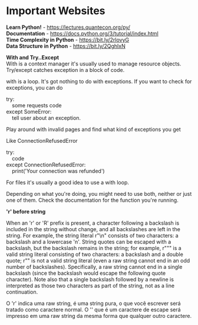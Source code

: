 # Important Websites
<b>Learn Python!</b> - https://lectures.quantecon.org/py/<br/>
<b>Documentation</b> - https://docs.python.org/3/tutorial/index.html<br/>
<b>Time Complexity in Python</b> - https://bit.ly/2rlovyG<br />
<b>Data Structure in Python</b> - https://bit.ly/2QghIxN<br />

<b>With and Try..Except</b><br>
With is a context manager it's usually used to manage resource objects. Try/except catches exception in a block of code.<br>

with is a loop. It's got nothing to do with exceptions. If you want to check for exceptions, you can do

try:<br/>
&nbsp; &nbsp; some requests code<br/>
except SomeError:<br/>
&nbsp; &nbsp; tell user about an exception.<br/>


Play around with invalid pages and find what kind of exceptions you get<br>

Like ConnectionRefusedError<br>

try:<br/>
&nbsp; &nbsp; code<br/>
except ConnectionRefusedError:<br/>
&nbsp; &nbsp; print('Your connection was refunded')<br/>

For files it's usually a good idea to use a with loop.<br> 

Depending on what you're doing, you might need to use both, neither or just one of them. Check the documentation for the function you're running. <br>

<b>'r' before string</b><br>

When an 'r' or 'R' prefix is present, a character following a backslash is included in the string without change, and all backslashes are left in the string. For example, the string literal r"\n" consists of two characters: a backslash and a lowercase 'n'. String quotes can be escaped with a backslash, but the backslash remains in the string; for example, r"\"" is a valid string literal consisting of two characters: a backslash and a double quote; r"\" is not a valid string literal (even a raw string cannot end in an odd number of backslashes). Specifically, a raw string cannot end in a single backslash (since the backslash would escape the following quote character). Note also that a single backslash followed by a newline is interpreted as those two characters as part of the string, not as a line continuation.

O 'r' indica uma raw string, é uma string pura, o que você escrever será tratado como caractere normal. O '\' que é um caractere de escape será impresso em uma raw string da mesma forma que qualquer outro caractere.